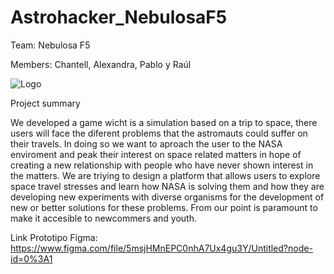 # Astrohacker_NebulosaF5

Team: Nebulosa F5

Members: Chantell, Alexandra, Pablo y Raúl

![Logo](https://user-images.githubusercontent.com/109469745/193451254-c54406fe-7d78-4e95-b459-99428d6b8bfb.png)


Project summary

We developed a game wicht is a simulation based on a trip to space, there users will face the diferent problems that the astromauts could suffer on their
travels. In doing so we want to aproach the user to the NASA enviroment and peak their interest on space related matters in hope of creating a new
relationship with people who have never shown interest in the matters. We are triying to design a platform that allows users to explore space travel
stresses and learn how NASA is solving them and how they are developing new experiments with diverse organisms for the development of new or better 
solutions for these problems. From our point is paramount to make it accesible to newcommers and youth.

Link Prototipo Figma: https://www.figma.com/file/5msjHMnEPC0nhA7Ux4gu3Y/Untitled?node-id=0%3A1
